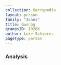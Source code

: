 ```yaml
---
collection: Harrypedia
layout: person
family: "Jones"
title: Gwenog
grampsID: I0266
author: Luke Schierer
pageType: person
---
```


### Analysis
